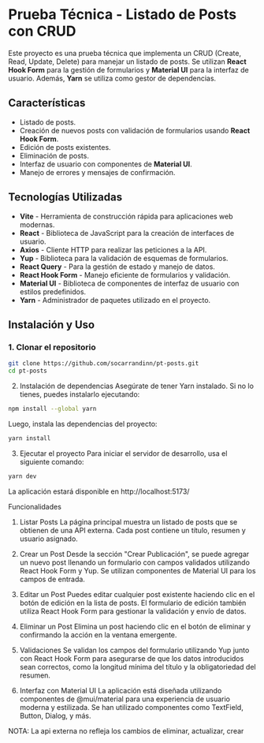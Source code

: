 # Prueba Técnica - Listado de Posts con CRUD

Este proyecto es una prueba técnica que implementa un CRUD (Create, Read, Update, Delete) para manejar un listado de posts. Se utilizan **React Hook Form** para la gestión de formularios y **Material UI** para la interfaz de usuario. Además, **Yarn** se utiliza como gestor de dependencias.

## Características

- Listado de posts.
- Creación de nuevos posts con validación de formularios usando **React Hook Form**.
- Edición de posts existentes.
- Eliminación de posts.
- Interfaz de usuario con componentes de **Material UI**.
- Manejo de errores y mensajes de confirmación.

## Tecnologías Utilizadas

- **Vite** - Herramienta de construcción rápida para aplicaciones web modernas.
- **React** - Biblioteca de JavaScript para la creación de interfaces de usuario.
- **Axios** - Cliente HTTP para realizar las peticiones a la API.
- **Yup** - Biblioteca para la validación de esquemas de formularios.
- **React Query** - Para la gestión de estado y manejo de datos.
- **React Hook Form** - Manejo eficiente de formularios y validación.
- **Material UI** - Biblioteca de componentes de interfaz de usuario con estilos predefinidos.
- **Yarn** - Administrador de paquetes utilizado en el proyecto.
## Instalación y Uso

### 1. Clonar el repositorio

```bash
git clone https://github.com/socarrandinn/pt-posts.git
cd pt-posts
```

2. Instalación de dependencias
Asegúrate de tener Yarn instalado. Si no lo tienes, puedes instalarlo ejecutando:

```bash
npm install --global yarn
```

Luego, instala las dependencias del proyecto:

```bash
yarn install
```

3. Ejecutar el proyecto
Para iniciar el servidor de desarrollo, usa el siguiente comando:

```bash
yarn dev
```

La aplicación estará disponible en http://localhost:5173/

Funcionalidades
1. Listar Posts
La página principal muestra un listado de posts que se obtienen de una API externa. Cada post contiene un título, resumen y usuario asignado.

2. Crear un Post
Desde la sección "Crear Publicación", se puede agregar un nuevo post llenando un formulario con campos validados utilizando React Hook Form y Yup. Se utilizan componentes de Material UI para los campos de entrada.

3. Editar un Post
Puedes editar cualquier post existente haciendo clic en el botón de edición en la lista de posts. El formulario de edición también utiliza React Hook Form para gestionar la validación y envío de datos.

4. Eliminar un Post
Elimina un post haciendo clic en el botón de eliminar y confirmando la acción en la ventana emergente.

5. Validaciones
Se validan los campos del formulario utilizando Yup junto con React Hook Form para asegurarse de que los datos introducidos sean correctos, como la longitud mínima del título y la obligatoriedad del resumen.

6. Interfaz con Material UI
La aplicación está diseñada utilizando componentes de @mui/material para una experiencia de usuario moderna y estilizada. Se han utilizado componentes como TextField, Button, Dialog, y más.


NOTA:
La api externa no refleja los cambios de eliminar, actualizar, crear
